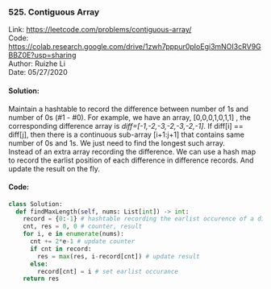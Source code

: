 ### 525. Contiguous Array
Link: https://leetcode.com/problems/contiguous-array/   
Code: https://colab.research.google.com/drive/1zwh7pppur0pIoEgi3mNOI3cRV9GBBZ0E?usp=sharing  
Author: Ruizhe Li  
Date: 05/27/2020  

#### Solution:
Maintain a hashtable to record the difference between number of 1s and number of 0s (#1 - #0). For example, we have an array, [0,0,0,1,0,1,1] , the corresponding difference array is *diff=[-1,-2,-3,-2,-3,-2,-1]*. If diff[i] == diff[j], then there is a continuous sub-array [i+1:j+1] that contains same number of 0s and 1s. We just need to find the longest such array.  
Instead of an extra array recording the difference. We can use a hash map to record the earlist position of each difference in difference records. And update the result on the fly.

#### Code:
```python
class Solution:
  def findMaxLength(self, nums: List[int]) -> int:
    record = {0:-1} # hashtable recording the earlist occurence of a difference value
    cnt, res = 0, 0 # counter, result
    for i, e in enumerate(nums):
      cnt += 2*e-1 # update counter
      if cnt in record:
        res = max(res, i-record[cnt]) # update result
      else:
        record[cnt] = i # set earlist occurance
    return res
```